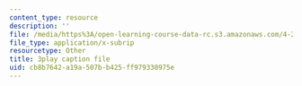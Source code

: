 ```yaml
---
content_type: resource
description: ''
file: /media/https%3A/open-learning-course-data-rc.s3.amazonaws.com/4-241j-theory-of-city-form-spring-2013/cb8b7642a19a507bb425ff979330975e_H2GNZX0h84I.vtt
file_type: application/x-subrip
resourcetype: Other
title: 3play caption file
uid: cb8b7642-a19a-507b-b425-ff979330975e
---
```


